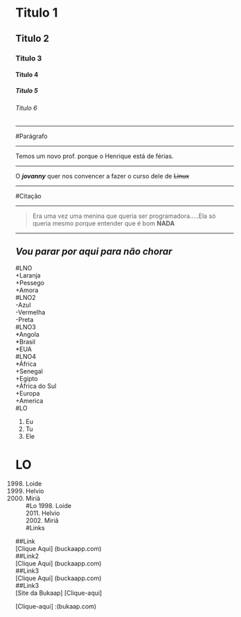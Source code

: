 # Titulo 1
## Titulo 2
### Titulo 3
#### Titulo 4
##### Titulo 5
###### Titulo 6
---
#Parágrafo    
***
Temos um novo prof. porque o Henrique está de férias.   
*** 
O **_jovanny_** quer nos convencer a fazer o curso dele de ~~Linux~~    
***
#Citação
***
>Era uma vez uma menina que queria ser programadora.....Ela só queria mesmo porque entender que é bom **NADA**  
---
*Vou parar por aqui para não chorar*  
---
#LNO  
    +Laranja  
    +Pessego  
    +Amora  
#LNO2   
    -Azul  
    -Vermelha  
    -Preta    
#LNO3  
    *Angola  
    *Brasil  
    *EUA  
#LNO4  
    *África  
        +Senegal  
        +Egipto  
        +África do Sul  
    +Europa  
    +America  
#LO  
1. Eu  
2. Tu
3. Ele    
# LO  
1998. Loide
2011. Helvio
2002. Miriã   
#Lo 
1998\. Loide  
2011\. Helvio  
2002\. Miriã   
#Links 

##Link  
[Clique Aqui] (buckaapp.com)  
##Link2   
[Clique Aqui] (buckaapp.com)  
##Link3  
[Clique Aqui] (buckaapp.com)  
##Link3  
[Site da Bukaap] [Clique-aqui]  

[Clique-aqui] :(bukaap.com)



